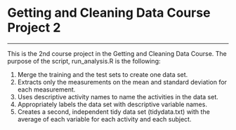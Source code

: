 # Getting and Cleaning Data Course Project 2

***

This is the 2nd course project in the Getting and Cleaning Data Course. The purpose of the script,
run_analysis.R is the following:
1. Merge the training and the test sets to create one data set.
2. Extracts only the measurements on the mean and standard deviation for each measurement.
3. Uses descriptive activity names to name the activities in the data set.
4. Appropriately labels the data set with descriptive variable names.
5. Creates a second, independent tidy data set (tidydata.txt) with the average of each variable for each activity and each subject.